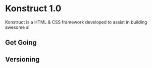 Konstruct 1.0
=============

Konstruct is a HTML & CSS framework developed to assist in building awesome si

Get Going
---------

Versioning
----------
